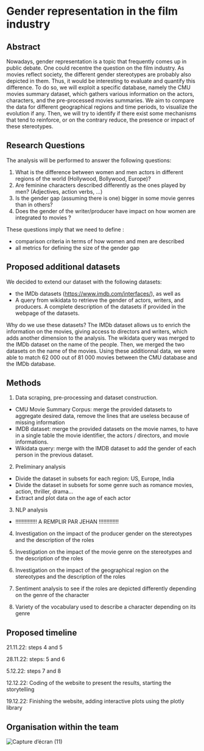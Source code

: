 # Gender representation in the film industry

## Abstract <a name="Abstract"></a>
Nowadays, gender representation is a topic that frequently comes up in public debate. One could recentre the question on the film industry. As movies reflect society, the different gender stereotypes are probably also depicted in them. Thus, it would be interesting to evaluate and quantify this difference. To do so, we will exploit a specific database, namely the CMU movies summary dataset, which gathers various information on the actors, characters, and the pre-processed movies summaries. We aim to compare the data for different geographical regions and time periods, to visualize the evolution if any. Then, we will try to identify if there exist some mechanisms that tend to reinforce, or on the contrary reduce, the presence or impact of these stereotypes. 


## Research Questions <a name="Research_questions"></a>
The analysis will be performed to answer the following questions:
1.	What is the difference between women and men actors in different regions of the world (Hollywood, Bollywood, Europe)?
2.	Are feminine characters described differently as the ones played by men? (Adjectives, action verbs, ...)
3.	Is the gender gap (assuming there is one) bigger in some movie genres than in others?
4.	Does the gender of the writer/producer have impact on how women are integrated to movies ?

These questions imply that we need to define :
- comparison criteria in terms of how women and men are described
- all metrics for defining the size of the gender gap


## Proposed additional datasets <a name="Proposed_additional_datasets_and_files"></a>

We decided to extend our dataset with the following datasets:
- the IMDb datasets (https://www.imdb.com/interfaces/), as well as 
- A query from wikidata to retrieve the gender of actors, writers, and producers. 
A complete description of the datasets if provided in the webpage of the datasets.

Why do we use these datasets? 
The IMDb dataset allows us to enrich the information on the movies, giving access to directors and writers, which adds another dimension to the analysis. The wikidata query was merged to the IMDb dataset on the name of the people. Then, we merged the two datasets on the name of the movies. Using these additionnal data, we were able to match 62 000 out of 81 000 movies between the CMU database and the IMDb database.



## Methods <a name="Methods"></a>

1. Data scraping, pre-processing and dataset construction.

 - CMU Movie Summary Corpus: merge the provided datasets to aggregate desired data, remove the lines that are useless because of missing information
 - IMDB dataset: merge the provided datasets on the movie names, to have in a single table the movie identifier, the actors / directors, and movie informations. 
 - Wikidata query: merge with the IMDB dataset to add the gender of each person in the previous dataset. 

2. Preliminary analysis

- Divide the dataset in subsets for each region: US, Europe, India
- Divide the dataset in subsets for some genre such as romance movies, action, thriller, drama...
- Extract and plot data on the age of each actor

3. NLP analysis

- !!!!!!!!!!!!!! A REMPLIR PAR JEHAN !!!!!!!!!!!!!

4. Investigation on the impact of the producer gender on the stereotypes and the description of the roles


5. Investigation on the impact of the movie genre on the stereotypes and the description of the roles


6. Investigation on the impact of the geographical region on the stereotypes and the description of the roles


7. Sentiment analysis to see if the roles are depicted differently depending on the genre of the character


8. Variety of the vocabulary used to describe a character depending on its genre


## Proposed timeline <a name="Proposed_timeline"></a>

21.11.22: steps 4 and 5

28.11.22: steps: 5 and 6

5.12.22: steps 7 and 8

12.12.22: Coding of the website to present the results, starting the storytelling

19.12.22: Finishing the website, adding interactive plots using the plotly library


## Organisation within the team <a name="Organisation"></a>

![Capture d’écran (11)](https://user-images.githubusercontent.com/114073595/202502824-14ff22ea-4fa7-419b-a066-b2ed7c8b0d50.png)
